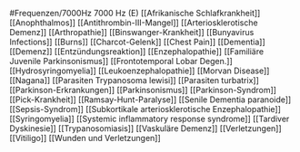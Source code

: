 #Frequenzen/7000Hz
7000 Hz (E)
[[Afrikanische Schlafkrankheit]]
[[Anophthalmos]]
[[Antithrombin-III-Mangel]]
[[Arteriosklerotische Demenz]]
[[Arthropathie]]
[[Binswanger-Krankheit]]
[[Bunyavirus Infections]]
[[Burns]]
[[Charcot-Gelenk]]
[[Chest Pain]]
[[Dementia]]
[[Demenz]]
[[Entzündungsreaktion]]
[[Enzephalopathie]]
[[Familiäre Juvenile Parkinsonismus]]
[[Frontotemporal Lobar Degen.]]
[[Hydrosyringomyelia]]
[[Leukoenzephalopathie]]
[[Morvan Disease]]
[[Nagana]]
[[Parasiten Trypanosoma lewisi]]
[[Parasiten turbatrix]]
[[Parkinson-Erkrankungen]]
[[Parkinsonismus]]
[[Parkinson-Syndrom]]
[[Pick-Krankheit]]
[[Ramsay-Hunt-Paralyse]]
[[Senile Dementia paranoide]]
[[Sepsis-Syndrom]]
[[Subkortikale arteriosklerotische Enzephalopathie]]
[[Syringomyelia]]
[[Systemic inflammatory response syndrome]]
[[Tardiver Dyskinesie]]
[[Trypanosomiasis]]
[[Vaskuläre Demenz]]
[[Verletzungen]]
[[Vitiligo]]
[[Wunden und Verletzungen]]